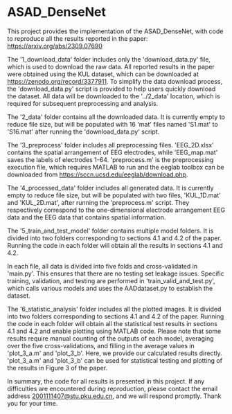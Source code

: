 # ASAD_DenseNet
This project provides the implementation of the ASAD_DenseNet, with code to reproduce all the results reported in the paper: https://arxiv.org/abs/2309.07690

The '1_download_data' folder includes only the 'download_data.py' file, which is used to download the raw data. All reported results in the paper were obtained using the KUL dataset, which can be downloaded at https://zenodo.org/record/3377911. To simplify the data download process, the 'download_data.py' script is provided to help users quickly download the dataset. All data will be downloaded to the '../2_data' location, which is required for subsequent preprocessing and analysis.

The '2_data' folder contains all the downloaded data. It is currently empty to reduce file size, but will be populated with 16 'mat' files named 'S1.mat' to 'S16.mat' after running the 'download_data.py' script.

The '3_preprocess' folder includes all preprocessing files. 'EEG_2D.xlsx' contains the spatial arrangement of EEG electrodes, while 'EEG_map.mat' saves the labels of electrodes 1-64. 'preprocess.m' is the preprocessing execution file, which requires MATLAB to run and the eeglab toolbox can be downloaded from https://sccn.ucsd.edu/eeglab/download.php.

The '4_processed_data' folder includes all generated data. It is currently empty to reduce file size, but will be populated with two files, 'KUL_1D.mat' and 'KUL_2D.mat', after running the 'preprocess.m' script. They respectively correspond to the one-dimensional electrode arrangement EEG data and the EEG data that contains spatial information.

The '5_train_and_test_model' folder contains multiple model folders. It is divided into two folders corresponding to sections 4.1 and 4.2 of the paper. Running the code in each folder will obtain all the results in sections 4.1 and 4.2.

In each file, all data is divided into five folds and cross-validated in 'main.py'. This ensures that there are no testing set leakage issues. Specific training, validation, and testing are performed in 'train_valid_and_test.py', which calls various models and uses the AADdataset.py to establish the dataset.

The '6_statistic_analysis' folder includes all the plotted images. It is divided into two folders corresponding to sections 4.1 and 4.2 of the paper. Running the code in each folder will obtain all the statistical test results in sections 4.1 and 4.2 and enable plotting using MATLAB code. Please note that some results require manual counting of the outputs of each model, averaging over the five cross-validations, and filling in the average values in 'plot_3_a.m' and 'plot_3_b'. Here, we provide our calculated results directly. 'plot_3_a.m' and 'plot_3_b' can be used for statistical testing and plotting of the results in Figure 3 of the paper.

In summary, the code for all results is presented in this project. If any difficulties are encountered during reproduction, please contact the email address 2001111407@stu.pku.edu.cn, and we will respond promptly. Thank you for your time.

